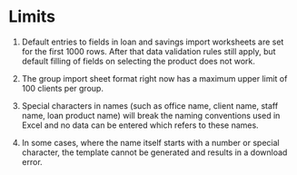 Limits
======

1. Default entries to fields in loan and savings import worksheets are set for the first 1000 rows. After that data validation rules still apply, but default filling of fields on selecting the product does not work.

2. The group import sheet format right now has a maximum upper limit of 100 clients per group.

3. Special characters in names (such as office name, client name, staff name, loan product name) will break the naming conventions used in Excel and no data can be entered which refers to these names.

4. In some cases, where the name itself starts with a number or special character, the template cannot be generated and results in a download error.